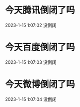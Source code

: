 # 今天腾讯倒闭了吗

2023-1-15 1:07:02 没倒闭

# 今天百度倒闭了吗

2023-1-15 1:07:03 没倒闭

# 今天微博倒闭了吗

2023-1-15 1:07:04 没倒闭

